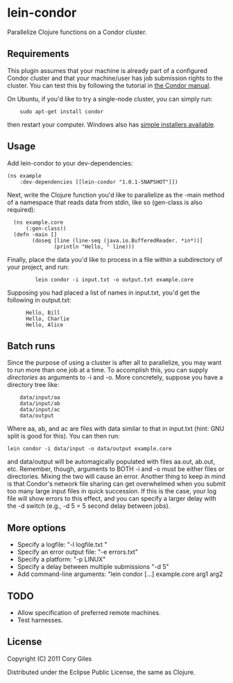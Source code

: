 # lein-condor

Parallelize Clojure functions on a Condor cluster.

## Requirements

This plugin assumes that your machine is already part of a configured
Condor cluster and that your machine/user has job submission rights to
the cluster.  You can test this by following the tutorial in [the
Condor
manual](http://www.cs.wisc.edu/condor/manual/v6.6/2_8Java_Applications.html).

On Ubuntu, if you'd like to try a single-node cluster, you can simply
run:

        sudo apt-get install condor

then restart your computer.  Windows also has [simple installers
available](http://www.cs.wisc.edu/condor/downloads-v2/download.pl).

## Usage

Add lein-condor to your dev-dependencies:

    (ns example
        :dev-dependencies [[lein-condor "1.0.1-SNAPSHOT"]])

Next, write the Clojure function you'd like to parallelize as the
-main method of a namespace that reads data from stdin, like so
(gen-class is also required):

      (ns example.core
          (:gen-class))
      (defn -main []
            (doseq [line (line-seq (java.io.BufferedReader. *in*))]
                   (println "Hello, " line)))

Finally, place the data you'd like to process in a file within a
subdirectory of your project, and run:

             lein condor -i input.txt -o output.txt example.core

Supposing you had placed a list of names in input.txt, you'd get the
following in output.txt:

          Hello, Bill
          Hello, Charlie
          Hello, Alice

## Batch runs

Since the purpose of using a cluster is after all to parallelize, you
may want to run more than one job at a time.  To accomplish this, you
can supply *directories* as arguments to -i and -o.  More concretely,
suppose you have a directory tree like:

        data/input/aa
        data/input/ab
        data/input/ac
        data/output

Where aa, ab, and ac are files with data similar to that in input.txt
(hint: GNU split is good for this). You can then run:
    
    lein condor -i data/input -o data/output example.core

and data/output will be automagically populated with files aa.out,
ab.out, etc. Remember, though, arguments to BOTH -i and -o must be
either files or directories. Mixing the two will cause an error.
Another thing to keep in mind is that Condor's network file sharing
can get overwhelmed when you submit too many large input files in
quick succession.  If this is the case, your log file will show errors
to this effect, and you can specify a larger delay with the -d switch
(e.g., -d 5 = 5 second delay between jobs).

## More options

*  Specify a logfile: "-l logfile.txt "
*  Specify an error output file: "-e errors.txt"
*  Specify a platform: "-p LINUX"
*  Specify a delay between multiple submissions "-d 5"
*  Add command-line arguments: "lein condor [...] example.core arg1 arg2

## TODO

*  Allow specification of preferred remote machines.
*  Test harnesses.

## License

Copyright (C) 2011 Cory Giles

Distributed under the Eclipse Public License, the same as Clojure.
